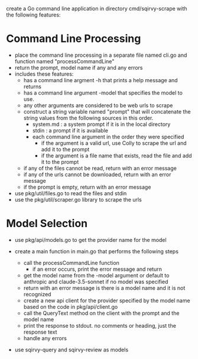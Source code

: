 create a Go command line application in directory cmd/sqirvy-scrape with the following features:

# Command Line Processing

- place the command line processing in a separate file named cli.go and function named "processCommandLine"
- return the prompt, model name if any and any errors
- includes these features:
  - has a command line argment -h that prints a help message and returns
  - has a command line argument -model that specifies the model to use.
  - any other arguments are considered to be web urls to scrape
  - construct a string variable named "prompt" that will concatenate the string values from the following sources in this order.
    - system.md : a system prompt if it is in the local directory
    - stdin : a prompt if it is available
    - each command line argument in the order they were specified
      - if the argument is a valid url, use Colly to scrape the url and add it to the prompt
      - if the argument is a file name that exists, read the file and add it to the prompt
  - if any of the files cannot be read, return with an error message
  - if any of the urls cannot be downloaded, return with an error message
  - if the prompt is empty, return with an error message
- use pkg/util/files.go to read the files and stdin
- use the pkg/util/scraper.go library to scrape the urls

# Model Selection

- use pkg/api/models.go to get the provider name for the model

- create a main function in main.go that performs the following steps

  - call the processCommandLine function
    - if an error occurs, print the error message and return
  - get the model name from the -model argument or default to anthropic and claude-3.5-sonnet if no model was specified
  - return with an error message is there is a model name and it is not recognized
  - create a new api client for the provider specified by the model name based on the code in pkg/api/client.go
  - call the QueryText method on the client with the prompt and the model name
  - print the response to stdout. no comments or heading, just the response text
  - handle any errors

- use sqirvy-query and sqirvy-review as models
